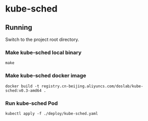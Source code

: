 # kube-sched

## Running

Switch to the project root directory.

### Make kube-sched local binary
```
make
```

### Make kube-sched docker image
```
docker build -t registry.cn-beijing.aliyuncs.com/doslab/kube-sched:v0.3-amd64 .
```

### Run kube-sched Pod
```
kubectl apply -f ./deploy/kube-sched.yaml
```